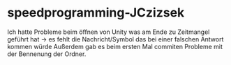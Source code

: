 # speedprogramming-JCzizsek

Ich hatte Probleme beim öffnen von Unity was am Ende zu Zeitmangel geführt hat -> es fehlt die Nachricht/Symbol das bei einer falschen Antwort kommen würde
Außerdem gab es beim ersten Mal commiten Probleme mit der Bennenung der Ordner.
